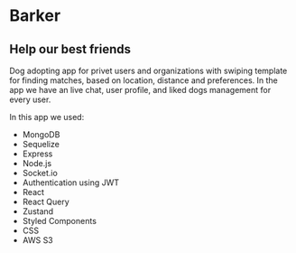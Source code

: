 # Barker
## Help our best friends

Dog adopting app for privet users and organizations with swiping template for finding matches, based on location, distance and preferences. In the app we have an live chat, user profile, and liked dogs management for every user.

In this app we used:

- MongoDB
- Sequelize
- Express
- Node.js
- Socket.io
- Authentication using JWT
- React
- React Query
- Zustand
- Styled Components
- CSS
- AWS S3
